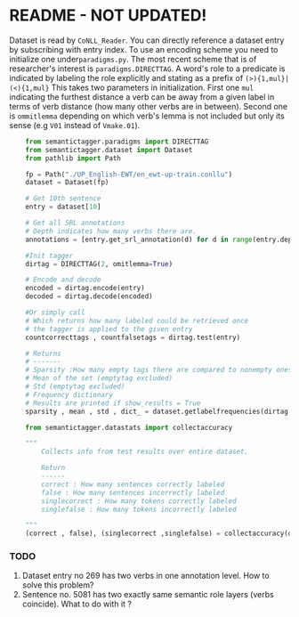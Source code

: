 # README - **NOT UPDATED!**

Dataset is read by ``CoNLL_Reader``. You can directly reference a dataset entry by subscribing with entry index. To use an encoding scheme you need to initialize one under``paradigms.py``. The most recent scheme that is of researcher's interest is ``paradigms.DIRECTTAG``. A word's role to a predicate is indicated by labeling the role explicitly and stating as a prefix of ``(>){1,mul}|(<){1,mul}``  This takes two parameters in initialization. First one ``mul`` indicating the furthest distance a verb can be away from a given label in terms of verb distance (how many other verbs are in between). Second one is ``ommitlemma`` depending on which verb's lemma is not included but only its sense (e.g ``V01`` instead of ``Vmake.01``). 

```python
    from semantictagger.paradigms import DIRECTTAG
    from semantictagger.dataset import Dataset
    from pathlib import Path 

    fp = Path("./UP_English-EWT/en_ewt-up-train.conllu")
    dataset = Dataset(fp)

    # Get 10th sentence
    entry = dataset[10]

    # Get all SRL annotations
    # Depth indicates how many verbs there are.
    annotations = [entry.get_srl_annotation(d) for d in range(entry.depth)]

    #Init tagger
    dirtag = DIRECTTAG(2, omitlemma=True)

    # Encode and decode
    encoded = dirtag.encode(entry)
    decoded = dirtag.decode(encoded)

    #Or simply call
    # Which returns how many labeled could be retrieved once
    # the tagger is applied to the given entry
    countcorrecttags , countfalsetags = dirtag.test(entry)

    # Returns
    # -------
    # Sparsity :How many empty tags there are compared to nonempty ones.
    # Mean of the set (emptytag excluded)
    # Std (emptytag excluded)
    # Frequency dictionary
    # Results are printed if show_results = True
    sparsity , mean , std , dict_ = dataset.getlabelfrequencies(dirtag ,show_results = True , returndict = True)

    from semantictagger.datastats import collectaccuracy

    """
        Collects info from test results over entire dataset.

        Return
        ------
        correct : How many sentences correctly labeled
        false : How many sentences incorrectly labeled
        singlecorrect : How many tokens correctly labeled
        singlefalse : How many tokens incorrectly labeled

    """
    (correct , false), (singlecorrect ,singlefalse) = collectaccuracy(dirtag , dataset , showresults= True)
```

### TODO
1. Dataset entry no 269 has two verbs in one annotation level. How to solve this problem?
2. Sentence no. 5081 has two exactly same semantic role layers (verbs coincide). What to do with it ?

